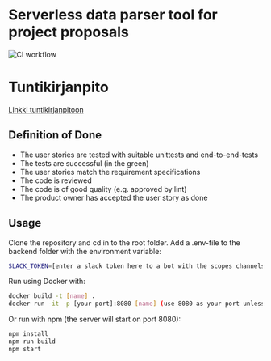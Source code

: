 # Serverless data parser tool for project proposals

![CI workflow](https://github.com/Ohtu-org/Serverless-data-parser-tool-for-project-proposals/actions/workflows/main.yml/badge.svg)

# Tuntikirjanpito  
[Linkki tuntikirjanpitoon](https://docs.google.com/spreadsheets/d/1cuh5_3st2fF5PlzxUwkLurNdqGqkFm90v7kIZbUjTgg/edit#gid=2125689465)

## Definition of Done
- The user stories are tested with suitable unittests and end-to-end-tests
- The tests are successful (in the green) 
- The user stories match the requirement specifications
- The code is reviewed
- The code is of good quality (e.g. approved by lint)
- The product owner has accepted the user story as done

## Usage
Clone the repository and cd in to the root folder. Add a .env-file to the backend folder with the environment variable:
```bash
SLACK_TOKEN=[enter a slack token here to a bot with the scopes channels:history and users:read]
```
Run using Docker with:
```bash
docker build -t [name] .  
docker run -it -p [your port]:8080 [name] (use 8080 as your port unless you want to change the backend port within the frontend code)
```
Or run with npm (the server will start on port 8080):
```bash
npm install  
npm run build  
npm start  
```
